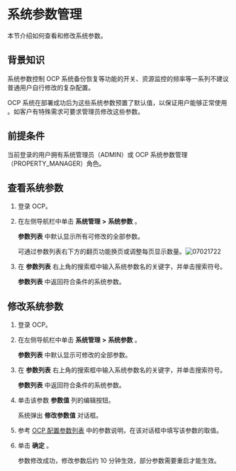 # 系统参数管理

本节介绍如何查看和修改系统参数。

## 背景知识

系统参数控制 OCP 系统备份恢复等功能的开关、资源监控的频率等一系列不建议普通用户自行修改的复杂配置。

OCP 系统在部署成功后为这些系统参数预置了默认值，以保证用户能够正常使用 。如客户有特殊需求可要求管理员修改这些参数。

## 前提条件

当前登录的用户拥有系统管理员（ADMIN）或 OCP 系统参数管理（PROPERTY_MANAGER）角色。

## 查看系统参数

1. 登录 OCP。

2. 在左侧导航栏中单击 **系统管理** **\>** **系统参数** 。

   **参数列表** 中默认显示所有可修改的全部参数。

   可通过参数列表右下方的翻页功能换页或调整每页显示数量。![07021722](https://help-static-aliyun-doc.aliyuncs.com/assets/img/zh-CN/4985555261/p291093.png)

3. 在 **参数列表** 右上角的搜索框中输入系统参数名的关键字，并单击搜索符号。

   **参数列表** 中返回符合条件的系统参数。

## 修改系统参数

1. 登录 OCP。

2. 在左侧导航栏中单击 **系统管理** **\>** **系统参数** 。

   **参数列表** 中默认显示可修改的全部参数。

3. 在 **参数列表** 右上角的搜索框中输入系统参数名的关键字，并单击搜索符号。

   **参数列表** 中返回符合条件的系统参数。

4. 单击该参数 **参数值** 列的编辑按钮。

   系统弹出 **修改参数值** 对话框。

5. 参考 [OCP 配置参数列表](12.appendix/1.ocp-configuration-parameters.md) 中的参数说明，在该对话框中填写该参数的取值。

6. 单击 **确定** 。

   参数修改成功，修改参数后约 10 分钟生效，部分参数需要重启才能生效。

